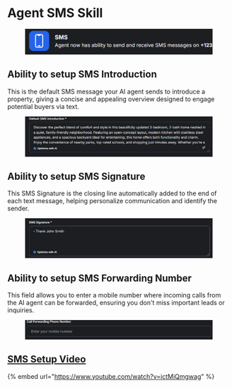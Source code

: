 # Agent SMS Skill

<figure><img src="../../.gitbook/assets/image (7) (1) (1).png" alt=""><figcaption></figcaption></figure>

## Ability to setup SMS Introduction

This is the default SMS message your AI agent sends to introduce a property, giving a concise and appealing overview designed to engage potential buyers via text.

<figure><img src="../../.gitbook/assets/image (8) (1).png" alt=""><figcaption></figcaption></figure>

## Ability to setup SMS Signature

This SMS Signature is the closing line automatically added to the end of each text message, helping personalize communication and identify the sender.

<figure><img src="../../.gitbook/assets/image (11) (1).png" alt=""><figcaption></figcaption></figure>

## Ability to setup SMS Forwarding Number

This field allows you to enter a mobile number where incoming calls from the AI agent can be forwarded, ensuring you don't miss important leads or inquiries.

<figure><img src="../../.gitbook/assets/image (10) (1).png" alt=""><figcaption></figcaption></figure>

## [SMS Setup Video](https://www.youtube.com/watch?v=ictMiQmgwag)

{% embed url="https://www.youtube.com/watch?v=ictMiQmgwag" %}
